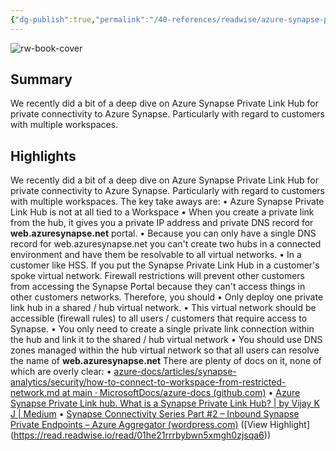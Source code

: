 ```yaml
---
{"dg-publish":true,"permalink":"/40-references/readwise/azure-synapse-private-link-hub-implementation-guidance/","tags":["rw/articles"]}
---
```


![rw-book-cover](https://readwise-assets.s3.amazonaws.com/static/images/article4.6bc1851654a0.png)

## Summary

We recently did a bit of a deep dive on Azure Synapse Private Link Hub for private connectivity to Azure Synapse. Particularly with regard to customers with multiple workspaces.

## Highlights

We recently did a bit of a deep dive on Azure Synapse Private Link Hub for private connectivity to Azure Synapse. Particularly with regard to customers with multiple workspaces. The key take aways are:
• Azure Synapse Private Link Hub is not at all tied to a Workspace
• When you create a private link from the hub, it gives you a private IP address and private DNS record for **web.azuresynapse.net** portal.
• Because you can only have a single DNS record for web.azuresynapse.net you can't create two hubs in a connected environment and have them be resolvable to all virtual networks.
• In a customer like HSS. If you put the Synapse Private Link Hub in a customer's spoke virtual network. Firewall restrictions will prevent other customers from accessing the Synapse Portal because they can't access things in other customers networks.
Therefore, you should
• Only deploy one private link hub in a shared / hub virtual network.
• This virtual network should be accessible (firewall rules) to all users / customers that require access to Synapse.
• You only need to create a single private link connection within the hub and link it to the shared / hub virtual network
• You should use DNS zones managed within the hub virtual network so that all users can resolve the name of **web.azuresynapse.net**
There are plenty of docs on it, none of which are overly clear:
• [azure-docs/articles/synapse-analytics/security/how-to-connect-to-workspace-from-restricted-network.md at main · MicrosoftDocs/azure-docs (github.com)](https://github.com/MicrosoftDocs/azure-docs/blob/main/articles/synapse-analytics/security/how-to-connect-to-workspace-from-restricted-network.md)
• [Azure Synapse Private Link hub. What is a Synapse Private Link Hub? | by Vijay K J | Medium](https://medium.com/@viju.coorg/azure-synapse-private-link-hub-4eb758df9e40)
• [Synapse Connectivity Series Part #2 – Inbound Synapse Private Endpoints – Azure Aggregator (wordpress.com)](https://azureaggregator.wordpress.com/2023/01/27/synapse-connectivity-series-part-2-inbound-synapse-private-endpoints-2/) ([View Highlight] (https://read.readwise.io/read/01he21rrrbybwn5xmgh0zjsqa6))


